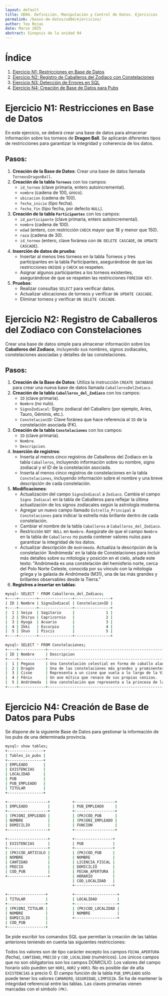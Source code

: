 ```yaml
---
layout: default
title: UD04. Definición, Manipulación y Control de Datos. Ejercicios
permalink: /bases-de-datos/ud04/ejercicios/
author: Teo Rojas
date: Marzo 2025
abstract: Sinopsis de la unidad 04
---
```


# Índice

1. [Ejercicio N1: Restricciones en Base de Datos](#ejercicio-n1-restricciones-en-base-de-datos)  
2. [Ejercicio N2: Registro de Caballeros del Zodiaco con Constelaciones](#ejercicio-n2-registro-de-caballeros-del-zodiaco-con-constelaciones)  
3. [Ejercicio N3: Detección de Errores en SQL](#ejercicio-n3-detección-de-errores-en-sql)  
4. [Ejercicio N4: Creación de Base de Datos para Pubs](#ejercicio-n4-creación-de-base-de-datos-para-pubs)  

<!--
5. [Ejercicio N5: Base de Datos para Talleres](#ejercicio-n5-base-de-datos-para-talleres)  
6. [Ejercicio N6: Base de Datos para Biblioteca](#ejercicio-n6-base-de-datos-para-biblioteca)  

-->

# Ejercicio N1: Restricciones en Base de Datos

En este ejercicio, se deberá crear una base de datos para almacenar información sobre los torneos de **Dragon Ball**. Se aplicarán diferentes tipos de restricciones para garantizar la integridad y coherencia de los datos.

## Pasos:

1. **Creación de la Base de Datos**: Crear una base de datos llamada `TorneosDragonBall`.
2. **Creación de la tabla `Torneos`** con los campos:
   - `id_torneo` (clave primaria, entero autoincremental).
   - `nombre` (cadena de 100, único).
   - `ubicacion` (cadena de 100).
   - `fecha_inicio` (tipo fecha).
   - `fecha_fin` (tipo fecha, por defecto `NULL`).
3. **Creación de la tabla `Participantes`** con los campos:
   - `id_participante` (clave primaria, entero autoincremental).
   - `nombre` (cadena de 100).
   - `edad` (entero, con restricción `CHECK` mayor que 18 y menor que 150).
   - `raza` (cadena de 30).
   - `id_torneo` (entero, clave foránea con `ON DELETE CASCADE`, `ON UPDATE CASCADE`).
4. **Inserción de datos de prueba**:
   - Insertar al menos tres torneos en la tabla Torneos y tres participantes en la tabla Participantes, asegurándose de que las restricciones `UNIQUE` y `CHECK` se respeten.
   - Asignar algunos participantes a los torneos existentes, asegurándose de que se respeten las restricciones `FOREIGN KEY`.
5. **Pruebas**:
   - Realizar consultas `SELECT` para verificar datos.
   - Actualizar ubicaciones de torneos y verificar `ON UPDATE CASCADE`.
   - Eliminar torneos y verificar `ON DELETE CASCADE`.

# Ejercicio N2: Registro de Caballeros del Zodiaco con Constelaciones

Crear una base de datos simple para almacenar información sobre los **Caballeros del Zodiaco**, incluyendo sus nombres, signos zodiacales, constelaciones asociadas y detalles de las constelaciones.

## Pasos:

1. **Creación de la Base de Datos**: Utiliza la instrucción `CREATE DATABASE` para crear una nueva base de datos llamada `CaballerosDelZodiaco`.
2. **Creación de la tabla `Caballeros_del_Zodiaco`** con los campos:
   - `ID` (clave primaria).
   - `Nombre` (no nulo).
   - `SignoZodiacal`: Signo zodiacal del Caballero (por ejemplo, Aries, Tauro, Géminis, etc.).
   - `ConstelacionID`: Clave foránea que hace referencia al `ID` de la constelación asociada (FK).
3. **Creación de la tabla `Constelaciones`** con los campos:
   - `ID` (clave primaria).
   - `Nombre`.
   - `Descripcion`.
4. **Inserción de registros**:
   - Inserta al menos cinco registros de Caballeros del Zodiaco en la tabla `Caballeros`, incluyendo información sobre su nombre, signo zodiacal y el ID de la constelación asociada.
   - Inserta al menos cinco registros de constelaciones en la tabla `Constelaciones`, incluyendo información sobre el nombre y una breve descripción de cada constelación.
5. **Modificaciones**:
   - Actualización del campo `SignoZodiacal` a `Zodiaco`. Cambia el campo `Signo Zodiacal` en la tabla de Caballeros para reflejar la última actualización de los signos zodiacales según la astrología moderna.
   - Agregar un nuevo campo llamado `Estrella_Principal` a `Constelaciones` para indicar la estrella más brillante dentro de cada constelación.
   - Cambiar el nombre de la tabla `Caballeros` a `Caballeros_del_Zodiaco`.
   - Restricción `NOT NULL` en `Nombre`. Asegúrate de que el campo `Nombre` en la tabla de `Caballeros` no pueda contener valores nulos para garantizar la integridad de los datos.
   - Actualizar descripción de `Andrómeda`. Actualiza la descripción de la constelación 'Andrómeda' en la tabla de Constelaciones para incluir más detalles sobre su mitología y posición en el cielo, añade este texto: "Andrómeda es una constelación del hemisferio norte, cerca del Polo Norte Celeste, conocida por su vínculo con la mitología griega y la galaxia de Andrómeda (M31), una de las más grandes y brillantes observables desde la Tierra."
6. **Registros a insertar en tablas**:

```bash
mysql> SELECT * FROM Caballeros_del_Zodiaco;
+----+--------+---------------+----------------+
| ID | Nombre | SignoZodiacal | ConstelacionID |
+----+--------+---------------+----------------+
|  1 | Seiya  | Sagitario     |              1 |
|  2 | Shiryu | Capricornio   |              2 |
|  3 | Hyoga  | Acuario       |              3 |
|  4 | Ikki   | Escorpio      |              4 |
|  5 | Shun   | Piscis        |              5 |
+----+--------+---------------+----------------+

mysql> SELECT * FROM Constelaciones;
+----+------------+----------------------------------------------------------------------------------------------------------------+
| ID | Nombre     | Descripcion                                                                                                    |
+----+------------+----------------------------------------------------------------------------------------------------------------+
|  1 | Pegaso     | Una Constelación celestial en forma de caballo alado.                                                          |
|  2 | Dragón     | Una de las constelaciones más grandes y prominentes del cielo nocturno.                                        |
|  3 | Cisne      | Representa a un cisne que vuela a lo largo de la Vía Láctea.                                                   |
|  4 | Fénix      | Un ave mítica que renace de sus propias cenizas.                                                               |
|  5 | Andrómeda  | Una constelación que representa a la princesa de la mitología griega, encadenada a una roca como sacrificio.   |
+----+------------+----------------------------------------------------------------------------------------------------------------+
```

<!--

# Ejercicio N3: Detección de Errores en SQL

Dado el siguiente [archivo](/ud04/ud04.ej3.sql) sql con errores, cárgalo en tu MySQL, e identifica cuántos y cuáles errores hay y sus posibles soluciones y arréglalo.

-->

# Ejercicio N4: Creación de Base de Datos para Pubs

Se dispone de la siguiente Base de Datos para gestionar la información de los pubs de una determinada provincia.

```bash
mysql> show tables;
+----------------+
| Tables_in_pubs |
+----------------+
| EMPLEADO       |
| EXISTENCIAS    |
| LOCALIDAD      |
| PUB            |
| PUB_EMPLEADO   |
| TITULAR        |
+----------------+
```

```bash
+------------------+          +------------------+
| EMPLEADO         |          | PUB_EMPLEADO     |
+------------------+          +------------------+
| (PK)DNI_EMPLEADO |          | (PK)COD_PUB      |
| NOMBRE           |          | (PK)DNI_EMPLEADO |
| DOMICILIO        |          | FUNCION          |
+------------------+          +------------------+

+------------------+          +-----------------+
| EXISTENCIAS      |          | PUB             |
+------------------+          +-----------------+
| (PK)COD_ARTICULO |          | (PK)COD_PUB     |
| NOMBRE           |          | NOMBRE          |
| CANTIDAD         |          | LICENCIA_FISCAL |
| PRECIO           |          | DOMICILIO       |
| COD_PUB          |          | FECHA_APERTURA  |
+------------------+          | HORARIO         |
                              | COD_LOCALIDAD   |
                              +-----------------+

+-----------------+           +-------------------+
| TITULAR         |           | LOCALIDAD         |
+-----------------+           +-------------------+
| (PK)DNI_TITULAR |           | (PK)COD_LOCALIDAD |
| NOMBRE          |           | NOMBRE            |
| DOMICILIO       |           +-------------------+
| COD_PUB         |              
+-----------------+              
```

Se pide escribir los comandos SQL que permitan la creación de las tablas anteriores teniendo en cuenta las siguientes restricciones:

Todos los valores son de tipo carácter excepto los campos `FECHA_APERTURA` (fecha), `CANTIDAD`, `PRECIO` y `COD_LOCALIDAD` (numéricos).
Los únicos campos que no son obligatorios son los campos DOMICILIO.
Los valores del campo horario sólo pueden ser `HOR1`, `HOR2` y `HOR3`.
No es posible dar de alta `EXISTENCIAS` a precio 0.
El campo función de la tabla `PUB_EMPLEADO` sólo puede tener los valores `CAMARERO`, `SEGURIDAD`, `LIMPIEZA`.
Se ha de mantener la integridad referencial entre las tablas.
Las claves primarias vienen marcadas con el símbolo `(PK)`.

<!--

# Ejercicio N5: Base de Datos para Talleres

1. **Crear tablas**: `COCHES`, `MECANICOS`, `TRABAJOS`, `CLIENTES`, `PIEZAS`, `FACTURAS`.
2. **Aplicar modificaciones**:
   - Agregar `modelo` en `COCHES`.
   - Establecer clave primaria compuesta en `TRABAJOS` (`mat`, `dni`).
   - `dni` en `TRABAJOS` como clave foránea de `MECANICOS`.
   - Reducir `an_fab` en `COCHES` a dos caracteres.

# Ejercicio N6: Base de Datos para Biblioteca

1. **Crear tablas**: `Libro`, `Usuario`, `Clase`, `Préstamo`.
2. **Modificaciones**:
   - Agregar `sexo` en `Usuario`.
   - Agregar `índice` en `Libro`.
   - `prestado` en `Libro` por defecto en `1`.
   - `fecha_inicio` en `Préstamo` con restricción `NOT NULL`.

-->
